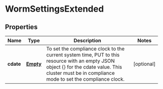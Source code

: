 
# WormSettingsExtended

## Properties
Name | Type | Description | Notes
------------ | ------------- | ------------- | -------------
**cdate** | [**Empty**](Empty.md) | To set the compliance clock to the current system time, PUT to this resource with an empty JSON object {} for the cdate value.  This cluster must be in compliance mode to set the compliance clock. |  [optional]



